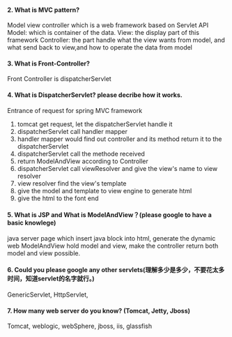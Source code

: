 #### 2.  What is MVC pattern?
Model view controller which is a web framework based on Servlet API
Model: which is container of the data.
View: the display part of this framework
Controller: the part handle what the view wants from model, and what send back to view,and how to operate the data from model
#### 3.  What is Front-Controller?
Front Controller is dispatcherServlet
#### 4.  What is DispatcherServlet? please decribe how it works.
Entrance of request for spring MVC framework
1. tomcat get request, let the dispatcherServlet handle it
2. dispatcherServlet call handler mapper
3. handler mapper would find out controller and its method return it to the dispatcherServlet
4. dispatcherServlet call the methode received
5. return ModelAndView according to Controller
6. dispatcherServlet call viewResolver and give the view's name to view resolver
7. view resolver find the view's template
8. give the model and template to view engine to generate html
9. give the html to the font end
#### 5.  What is JSP and What is ModelAndView？(please google to have a basic knowlege)
java server page which insert java block into html, generate the dynamic web
ModelAndView hold model and view, make the controller return both model and view possible.
#### 6.  Could you please google any other servlets(理解多少是多少，不要花太多时间，知道servlet的名字就行。)
GenericServlet, HttpServlet,
#### 7. How many web server do you know? (Tomcat, Jetty, Jboss)
Tomcat, weblogic, webSphere, jboss, iis, glassfish

 